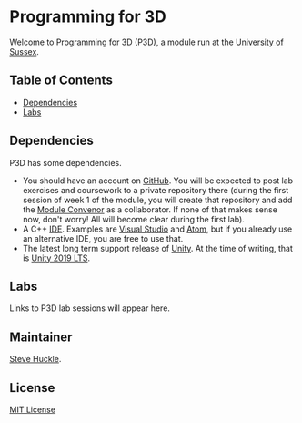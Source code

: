 # Programming for 3D

Welcome to Programming for 3D (P3D), a module run at the [University of Sussex](https://www.sussex.ac.uk/).

## Table of Contents

- [Dependencies](#dependencies)
- [Labs](#labs)

## Dependencies

P3D has some dependencies.

- You should have an account on [GitHub](https://github.com/). You will be expected to post lab exercises and coursework to a private repository there (during the first session of week 1 of the module, you will create that repository and add the [Module Convenor](#maintainer) as a collaborator. If none of that makes sense now, don't worry! All will become clear during the first lab).
- A C++ [IDE](https://en.wikipedia.org/wiki/Integrated_development_environment). Examples are [Visual Studio](https://visualstudio.microsoft.com/) and [Atom](https://atom.io/), but if you already use an alternative IDE, you are free to use that.
- The latest long term support release of [Unity](https://unity3d.com/unity/qa/lts-releases). At the time of writing, that is [Unity 2019 LTS](https://unity.com/releases/2019-lts).

## Labs

Links to P3D lab sessions will appear here.

## Maintainer

[Steve Huckle](https://glowkeeper.github.io/).

## License

[MIT License](LICENSE)
